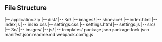 ## File Structure
|-- application.zip
    |-- dist/
        |-- 3d/
        |-- images/
        |-- shoelace/
        |-- index.html
        |-- index.js
        |-- index.css
        |-- settings.css
        |-- settings.html
        |-- settings.js
    |-- src/
        |-- 3d/
        |-- images/
        |-- js/
        |-- templates/
    package.json
    package-lock.json
    manifest.json
    readme.md
    webpack.config.js